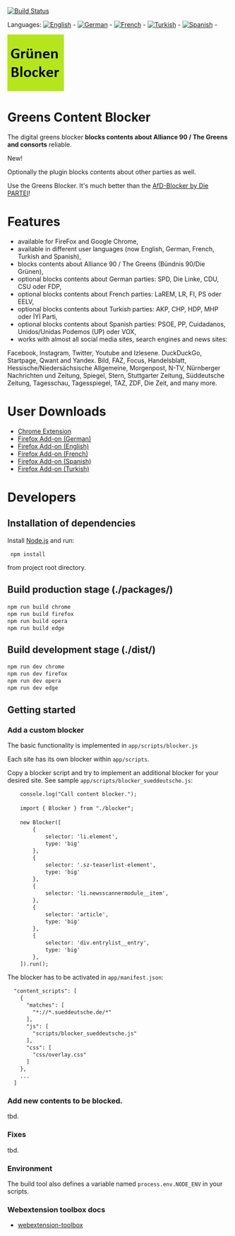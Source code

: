 [![Build Status](https://travis-ci.com/keinepartei/gruenen-blocker-plugin.svg?branch=master)](https://travis-ci.com/keinepartei/gruenen-blocker-plugin)

Languages:
[![English](https://github.com/madebybowtie/FlagKit/blob/master/Assets/SVG/GB.svg)](README.md) -
[![German](https://github.com/madebybowtie/FlagKit/blob/master/Assets/SVG/DE.svg)](README.de.md) -
[![French](https://github.com/madebybowtie/FlagKit/blob/master/Assets/SVG/FR.svg)](README.fr.md) -
[![Turkish](https://github.com/madebybowtie/FlagKit/blob/master/Assets/SVG/TR.svg)](README.tr.md) -
[![Spanish](https://github.com/madebybowtie/FlagKit/blob/master/Assets/SVG/ES.svg)](README.es.md) -

![Bündnis 90/Die Grünen Content Blocker](app/images/icon-128.png)

# Greens Content Blocker

The digital greens blocker **blocks contents about Alliance 90 / The Greens and consorts** reliable.

New!

Optionally the plugin blocks contents about other parties as well.

Use the Greens Blocker. It's much better than the [AfD-Blocker by Die PARTEI](https://github.com/dieparteidiepartei/afd-blocker-plugin)!

# Features

- available for FireFox and Google Chrome,
- available in different user languages (now English, German, French, Turkish and Spanish),
- blocks contents about Alliance 90 / The Greens (Bündnis 90/Die Grünen),
- optional blocks contents about German parties: SPD, Die Linke, CDU, CSU oder FDP,
- optional blocks contents about French parties: LaREM, LR, FI, PS oder EELV,
- optional blocks contents about Turkish parties: AKP, CHP, HDP, MHP oder İYİ Parti,
- optional blocks contents about Spanish parties: PSOE, PP, Cuidadanos, Unidos/Unidas Podemos (UP) oder VOX,
- works with almost all social media sites, search engines and news sites:

Facebook, Instagram, Twitter, Youtube and Izlesene. DuckDuckGo, Startpage, Qwant and Yandex. Bild, FAZ, Focus, Handelsblatt, Hessische/Niedersächsische Allgemeine, Morgenpost, N-TV, Nürnberger Nachrichten und Zeitung, Spiegel, Stern, Stuttgarter Zeitung, Süddeutsche Zeitung, Tagesschau, Tagesspiegel, TAZ, ZDF, Die Zeit, and many more.

# User Downloads

- [Chrome Extension](https://chrome.google.com/webstore/detail/gr%C3%BCnen-blocker/hhpcjimcpbbihmamgphcafoeohhblmpo)
- [Firefox Add-on (German)](https://addons.mozilla.org/de/firefox/addon/gr%C3%BCnen-content-blocker/)
- [Firefox Add-on (English)](https://addons.mozilla.org/en-US/firefox/addon/gr%C3%BCnen-content-blocker/)
- [Firefox Add-on (French)](https://addons.mozilla.org/fr/firefox/addon/gr%C3%BCnen-content-blocker/)
- [Firefox Add-on (Spanish)](https://addons.mozilla.org/es/firefox/addon/gr%C3%BCnen-content-blocker/)
- [Firefox Add-on (Turkish)](https://addons.mozilla.org/tr/firefox/addon/gr%C3%BCnen-content-blocker/)

# Developers

## Installation of dependencies

Install [Node.js](https://nodejs.org/en/) and run:

	 npm install
	 
from project root directory.

## Build production stage (./packages/)

    npm run build chrome
    npm run build firefox
    npm run build opera
    npm run build edge

## Build development stage (./dist/)

    npm run dev chrome
    npm run dev firefox
    npm run dev opera
    npm run dev edge

## Getting started

### Add a custom blocker

The basic functionality is implemented in `app/scripts/blocker.js`

Each site has its own blocker within `app/scripts`.

Copy a blocker script and try to implement an additional blocker for your desired site. See sample `app/scripts/blocker_sueddeutsche.js`:

		console.log("Call content blocker.");
		
		import { Blocker } from "./blocker";
		
		new Blocker([
		    {
		        selector: 'li.element',
		        type: 'big'
		    },
		    {
		        selector: '.sz-teaserlist-element',
		        type: 'big'
		    },
		    {
		        selector: 'li.newsscannermodule__item',
		    },
		    {
		        selector: 'article',
		        type: 'big'
		    },
		    {
		        selector: 'div.entrylist__entry',
		        type: 'big'
		    },
		]).run();

The blocker has to be activated in `app/manifest.json`:

      "content_scripts": [
        {
          "matches": [
            "*://*.sueddeutsche.de/*"
          ],
          "js": [
            "scripts/blocker_sueddeutsche.js"
          ],
          "css": [
            "css/overlay.css"
          ]
        },
        ...
      ]

### Add new contents to be blocked.

tbd.

### Fixes

tbd.

### Environment

The build tool also defines a variable named `process.env.NODE_ENV` in your scripts.

### Webextension toolbox docs

* [webextension-toolbox](https://github.com/HaNdTriX/webextension-toolbox)
